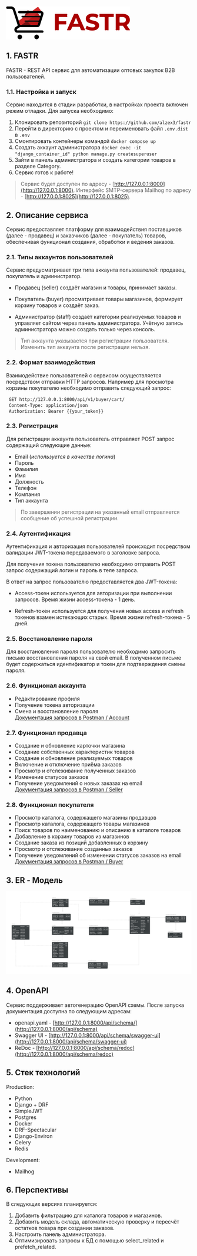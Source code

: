 ![](docs/fastr_logo.png)

## 1. FASTR 
FASTR - REST API сервис для автоматизации оптовых закупок B2B пользователей.


### 1.1. Настройка и запуск
Cервис находится в стадии разработки, в настройках проекта включен режим отладки. Для запуска необходимо:

 1. Клонировать репозиторий `git clone https://github.com/alzex3/fastr`
 2. Перейти в директорию с проектом и переименовать файл `.env.dist` в `.env`
 3. Cмонтировать контейнеры командой `docker compose up` 
 4. Создать аккаунт администратора `docker exec -it "django_container_id" python manage.py createsuperuser`
 5. Зайти в панель администратора и создать категории товаров в разделе Category.
 6. Сервис готов к работе!

 > Сервис будет доступен по адресу - [http://127.0.0.1:8000](http://127.0.0.1:8000). Интерфейс SMTP-сервера Mailhog по адресу - [http://127.0.0.1:8025](http://127.0.0.1:8025).

  
## 2. Описание сервиса  
Сервис предоставляет платформу для взаимодействия поставщиков (далее - продавец) и заказчиков (далее - покупатель) товаров, обеспечивая функционал создания, обработки и ведения заказов.    
  

### 2.1. Типы аккаунтов пользователей  
Сервис предусматривает три типа аккаунта пользователей: продавец, покупатель и администратор.  

 - Продавец (seller) создаёт магазин и товары, принимает заказы.  
  
 - Покупатель (buyer) просматривает товары магазинов, формирует корзину товаров и создаёт заказ.   
    
 - Администратор (staff) создаёт категории реализуемых товаров и управляет сайтом через панель администратора. Учётную запись администратора можно создать только через консоль.  
   
> Тип аккаунта указывается при регистрации пользователя. Изменить тип аккаунта после регистрации нельзя.


### 2.2. Формат взаимодействия  
Взаимодействие пользователей с сервисом осуществляется посредством отправки HTTP запросов. Например для просмотра корзины покупателю необходимо отправить следующий запрос:    
    
     GET http://127.0.0.1:8000/api/v1/buyer/cart/
     Content-Type: application/json
     Authorization: Bearer {{your_token}}
   
   
### 2.3. Регистрация  
Для регистрации аккаунта пользователь отправляет POST запрос содержащий следующие данные:    
    
- Email (*используется в качестве логина*)  
- Пароль    
- Фамилия    
- Имя    
- Должность    
- Телефон    
- Компания    
- Тип аккаунта    
    
> По завершении регистрации на указанный email отправляется сообщение об успешной регистрации.
   
   
### 2.4. Аутентификация  
Аутентификация и авторизация пользователей происходит посредством валидации JWT-токена передаваемого в заголовке запроса.    
    
Для получения токена пользователю необходимо отправить POST запрос содержащий логин и пароль в теле запроса.    
  
В ответ на запрос пользователю предоставляется два JWT-токена:  
  
 - Access-токен используется для авторизации при выполнении запросов. Время жизни access-токена - 1 день.   
     
 - Refresh-токен используется для получения новых access и refresh токенов взамен истекающих старых. Время жизни refresh-токена - 5 дней.   
  
  
### 2.5. Восстановление пароля  
Для восстановления пароля пользователю необходимо запросить письмо восстановления пароля на свой email. В полученном письме будет содержаться идентификатор и токен для подтверждения смены пароля.   
   
   
### 2.6. Функционал аккаунта  
- Редактирование профиля  
- Получение токена авторизации  
- Смена и восстановление пароля  
[Документация запросов в Postman / Account](https://documenter.getpostman.com/view/19680142/Uyxkmky9)  
  
  
### 2.7. Функционал продавца  
- Создание и обновление карточки магазина  
- Создание собственных характеристик товаров  
- Создание и обновление реализуемых товаров    
- Включение и отключение приёма заказов  
- Просмотр и отслеживание полученных заказов  
- Изменение статусов заказов    
- Получение уведомлений о новых заказах на email  
[Документация запросов в Postman / Seller](https://documenter.getpostman.com/view/19680142/UyxkmkyD)  
  
   
### 2.8. Функционал покупателя  
- Просмотр каталога, содержащего магазины продавцов  
- Просмотр каталога, содержащего товары магазинов  
- Поиск товаров по наименованию и описанию в каталоге товаров  
- Добавление в корзину товаров из магазинов  
- Создание заказа из позиций добавленных в корзину  
- Просмотр и отслеживание созданных заказов  
- Получение уведомлений об изменении статусов заказов на email  
  [Документация запросов в Postman / Buyer](https://documenter.getpostman.com/view/19680142/UyxkmkyB)  
   
  
## 3. ER - Модель  
![](docs/er_diagram.png)


## 4. OpenAPI
Сервис поддерживает автогенерацию OpenAPI схемы. После запуска документация доступна по следующим адресам:
- openapi.yaml - [http://127.0.0.1:8000/api/schema/](http://127.0.0.1:8000/api/schema)
- Swagger UI - [http://127.0.0.1:8000/api/schema/swagger-ui](http://127.0.0.1:8000/api/schema/swagger-ui)
- ReDoc - [http://127.0.0.1:8000/api/schema/redoc](http://127.0.0.1:8000/api/schema/redoc)


## 5. Стек технологий  
Production:  
- Python   
- Django + DRF  
- SimpleJWT  
- Postgres
- Docker
- DRF-Spectacular
- Django-Environ
- Celery
- Redis
    
Development:   
- Mailhog  
  
  
## 6. Перспективы  
В следующих версиях планируется:  
  
 1. Добавить фильтрацию для каталога товаров и магазинов.  
 2. Добавить модель склада, автоматическую проверку и пересчёт остатков товара при создании заказов.  
 3. Настроить панель администратора.  
 4. Оптимизировать запросы к БД с помощью select_related и prefetch_related.
